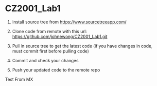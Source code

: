 # CZ2001_Lab1

1. Install source tree from https://www.sourcetreeapp.com/

2. Clone code from remote with this url: https://github.com/johnewong/CZ2001_Lab1.git

3. Pull in source tree to get the latest code (if you have changes in code, must commit first before pulling code)

4. Commit and check your changes 

5. Push your updated code to the remote repo

Test From MX
